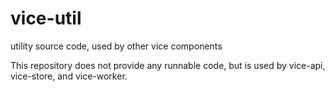 # vice-util
utility source code, used by other vice components

This repository does not provide any runnable code, but is used by vice-api, vice-store, and vice-worker.
